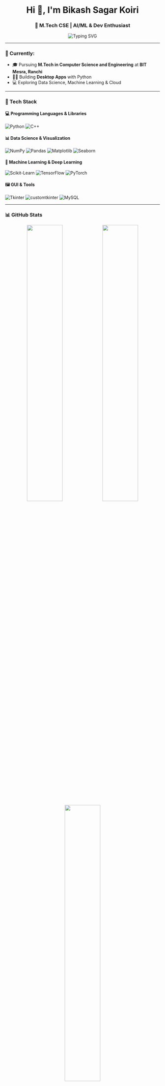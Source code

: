 <h1 align="center">Hi 👋, I'm Bikash Sagar Koiri</h1>
<h3 align="center">🚀 M.Tech CSE | AI/ML & Dev Enthusiast</h3>

<p align="center">
  <img src="https://readme-typing-svg.demolab.com?font=Fira+Code&size=22&duration=3000&pause=1000&center=true&width=435&lines=Always+learning+new+things;Building+data-driven+apps;Loves+clean+code" alt="Typing SVG" />
</p>

---

### 🌱 Currently:
- 🎓 Pursuing **M.Tech in Computer Science and Engineering** at **BIT Mesra, Ranchi**
- 👨‍💻 Building **Desktop Apps** with Python 
- 💻 Exploring Data Science, Machine Learning & Cloud

---

### 🔧 Tech Stack

#### 💻 Programming Languages & Libraries
![Python](https://img.shields.io/badge/-Python-3776AB?style=for-the-badge&logo=python&logoColor=white)
![C++](https://img.shields.io/badge/-C++-00599C?style=for-the-badge&logo=c%2b%2b&logoColor=white)

#### 📊 Data Science & Visualization
![NumPy](https://img.shields.io/badge/-NumPy-013243?style=for-the-badge&logo=numpy&logoColor=white)
![Pandas](https://img.shields.io/badge/-Pandas-150458?style=for-the-badge&logo=pandas&logoColor=white)
![Matplotlib](https://img.shields.io/badge/-Matplotlib-11557C?style=for-the-badge&logo=plotly&logoColor=white)
![Seaborn](https://img.shields.io/badge/-Seaborn-4B8BBE?style=for-the-badge&logo=python&logoColor=white)

#### 🤖 Machine Learning & Deep Learning
![Scikit-Learn](https://img.shields.io/badge/-Scikit--Learn-F7931E?style=for-the-badge&logo=scikit-learn&logoColor=white)
![TensorFlow](https://img.shields.io/badge/-TensorFlow-FF6F00?style=for-the-badge&logo=tensorflow&logoColor=white)
![PyTorch](https://img.shields.io/badge/-PyTorch-EE4C2C?style=for-the-badge&logo=pytorch&logoColor=white)

#### 🖼️ GUI & Tools
![Tkinter](https://img.shields.io/badge/-Tkinter-FFDE57?style=for-the-badge&logo=python&logoColor=black)
![customtkinter](https://img.shields.io/badge/-CustomTkinter-1E1E1E?style=for-the-badge&logo=python&logoColor=white)
![MySQL](https://img.shields.io/badge/-MySQL-00000F?style=for-the-badge&logo=mysql&logoColor=white)


---

### 📊 GitHub Stats

<p align="center">
  <img src="https://github-readme-stats.vercel.app/api?username=Bikash07-git&show_icons=true&include_all_commits=true&count_private=true&hide_title=true&theme=tokyonight" width="48%" />
  <img src="https://streak-stats.demolab.com?user=Bikash07-git&theme=tokyonight&hide_border=true" width="48%" />
</p>

<p align="center">
  <img src="https://github-readme-stats.vercel.app/api/top-langs/?username=Bikash07-git&layout=compact&theme=tokyonight&hide_progress=false&langs_count=8" width="48%" />
</p>

---

### 📈 Contribution Graph

<p align="center">
  <img src="https://github-readme-activity-graph.vercel.app/graph?username=Bikash07-git&theme=tokyo-night&area=true&hide_border=true" />
</p>


---

### 📋 Profile Summary Card

<p align="center">
  <img src="https://github-profile-summary-cards.vercel.app/api/cards/profile-details?username=Bikash07-git&theme=tokyonight" width="90%" />
</p>

---

### 📫 Let's Connect

[![LinkedIn](https://img.shields.io/badge/-LinkedIn-0A66C2?style=flat&logo=linkedin&logoColor=white)](https://www.linkedin.com/in/bikashsk26/)
[![GitHub](https://img.shields.io/badge/-GitHub-black?style=flat&logo=github)](https://github.com/Bikash07-git)
[![Gmail](https://img.shields.io/badge/-Email-D14836?style=flat&logo=gmail&logoColor=white)](mailto:bikashsagar0426@gmail.com)

---

> 🚀 “Code. Learn. Build. Repeat.” — Keep pushing forward!
